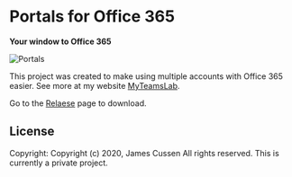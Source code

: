 # Portals for Office 365

**Your window to Office 365**

![Portals](https://1.bp.blogspot.com/-DfgjotiLTow/Xhr2vpNnknI/AAAAAAAABBY/jDEgvcStk_kJ7u0IfRyIy_LUxh-neE_vACLcBGAsYHQ/s1600/Portals_1.00.png)

This project was created to make using multiple accounts with Office 365 easier. See more at my website [MyTeamsLab](http://www.myteamslab.com).

Go to the [Relaese](https://github.com/jamescussen/PortalsReleases/Releases) page to download.

## License

Copyright: Copyright (c) 2020, James Cussen All rights reserved.
This is currently a private project.
